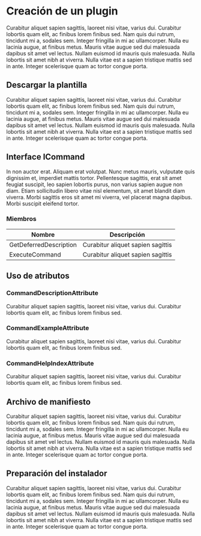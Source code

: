 # Creación de un plugin

Curabitur aliquet sapien sagittis, laoreet nisi vitae, varius dui. Curabitur lobortis quam elit, ac finibus lorem finibus sed. Nam quis dui rutrum, tincidunt mi a, sodales sem. Integer fringilla in mi ac ullamcorper. Nulla eu lacinia augue, at finibus metus. Mauris vitae augue sed dui malesuada dapibus sit amet vel lectus. Nullam euismod id mauris quis malesuada. Nulla lobortis sit amet nibh at viverra. Nulla vitae est a sapien tristique mattis sed in ante. Integer scelerisque quam ac tortor congue porta.

## Descargar la plantilla

Curabitur aliquet sapien sagittis, laoreet nisi vitae, varius dui. Curabitur lobortis quam elit, ac finibus lorem finibus sed. Nam quis dui rutrum, tincidunt mi a, sodales sem. Integer fringilla in mi ac ullamcorper. Nulla eu lacinia augue, at finibus metus. Mauris vitae augue sed dui malesuada dapibus sit amet vel lectus. Nullam euismod id mauris quis malesuada. Nulla lobortis sit amet nibh at viverra. Nulla vitae est a sapien tristique mattis sed in ante. Integer scelerisque quam ac tortor congue porta.

## Interface ICommand

In non auctor erat. Aliquam erat volutpat. Nunc metus mauris, vulputate quis dignissim et, imperdiet mattis tortor. Pellentesque sagittis, erat sit amet feugiat suscipit, leo sapien lobortis purus, non varius sapien augue non diam. Etiam sollicitudin libero vitae nisl elementum, sit amet blandit diam viverra. Morbi sagittis eros sit amet mi viverra, vel placerat magna dapibus. Morbi suscipit eleifend tortor.

### Miembros 

| Nombre   |  Descripción |
|---|:---:|
| GetDeferredDescription  | Curabitur aliquet sapien sagittis  |
| ExecuteCommand  | Curabitur aliquet sapien sagittis  |

## Uso de atributos

### CommandDescriptionAttribute

Curabitur aliquet sapien sagittis, laoreet nisi vitae, varius dui. Curabitur lobortis quam elit, ac finibus lorem finibus sed.

### CommandExampleAttribute

Curabitur aliquet sapien sagittis, laoreet nisi vitae, varius dui. Curabitur lobortis quam elit, ac finibus lorem finibus sed.

### CommandHelpIndexAttribute

Curabitur aliquet sapien sagittis, laoreet nisi vitae, varius dui. Curabitur lobortis quam elit, ac finibus lorem finibus sed.

## Archivo de manifiesto

Curabitur aliquet sapien sagittis, laoreet nisi vitae, varius dui. Curabitur lobortis quam elit, ac finibus lorem finibus sed. Nam quis dui rutrum, tincidunt mi a, sodales sem. Integer fringilla in mi ac ullamcorper. Nulla eu lacinia augue, at finibus metus. Mauris vitae augue sed dui malesuada dapibus sit amet vel lectus. Nullam euismod id mauris quis malesuada. Nulla lobortis sit amet nibh at viverra. Nulla vitae est a sapien tristique mattis sed in ante. Integer scelerisque quam ac tortor congue porta.

## Preparación del instalador

Curabitur aliquet sapien sagittis, laoreet nisi vitae, varius dui. Curabitur lobortis quam elit, ac finibus lorem finibus sed. Nam quis dui rutrum, tincidunt mi a, sodales sem. Integer fringilla in mi ac ullamcorper. Nulla eu lacinia augue, at finibus metus. Mauris vitae augue sed dui malesuada dapibus sit amet vel lectus. Nullam euismod id mauris quis malesuada. Nulla lobortis sit amet nibh at viverra. Nulla vitae est a sapien tristique mattis sed in ante. Integer scelerisque quam ac tortor congue porta.